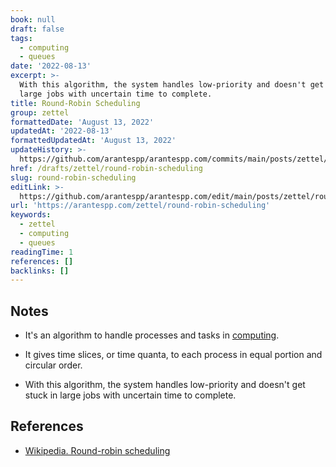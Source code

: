 ```yaml
---
book: null
draft: false
tags:
  - computing
  - queues
date: '2022-08-13'
excerpt: >-
  With this algorithm, the system handles low-priority and doesn't get stuck in
  large jobs with uncertain time to complete.
title: Round-Robin Scheduling
group: zettel
formattedDate: 'August 13, 2022'
updatedAt: '2022-08-13'
formattedUpdatedAt: 'August 13, 2022'
updateHistory: >-
  https://github.com/arantespp/arantespp.com/commits/main/posts/zettel/round-robin-scheduling.md
href: /drafts/zettel/round-robin-scheduling
slug: round-robin-scheduling
editLink: >-
  https://github.com/arantespp/arantespp.com/edit/main/posts/zettel/round-robin-scheduling.md
url: 'https://arantespp.com/zettel/round-robin-scheduling'
keywords:
  - zettel
  - computing
  - queues
readingTime: 1
references: []
backlinks: []
---
```


## Notes

- It's an algorithm to handle processes and tasks in [computing](/tags/computing).

- It gives time slices, or time quanta, to each process in equal portion and circular order.

- With this algorithm, the system handles low-priority and doesn't get stuck in large jobs with uncertain time to complete.

## References

- [Wikipedia. Round-robin scheduling](https://en.wikipedia.org/wiki/Round-robin_scheduling)
